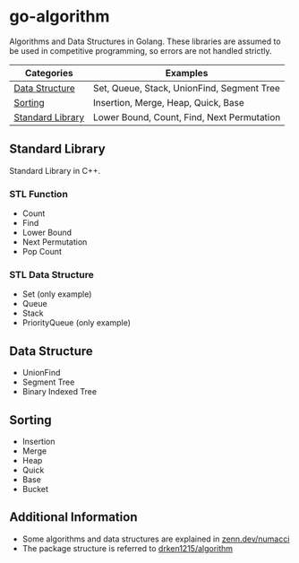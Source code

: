 # go-algorithm
Algorithms and Data Structures in Golang.
These libraries are assumed to be used in competitive programming, so errors are not handled strictly.

| Categories | Examples |
|---|---|
| [Data Structure](#ds) | Set, Queue, Stack, UnionFind, Segment Tree |
| [Sorting](#sort) | Insertion, Merge, Heap, Quick, Base |
| [Standard Library](#stl) | Lower Bound, Count, Find, Next Permutation |

<a name="stl"></a>
## Standard Library
Standard Library in C++.

### STL Function
* Count
* Find
* Lower Bound
* Next Permutation
* Pop Count
  
### STL Data Structure
* Set (only example)
* Queue
* Stack
* PriorityQueue (only example)

<a name="ds"></a>
## Data Structure

* UnionFind
* Segment Tree
* Binary Indexed Tree

<a name="sort"></a>
## Sorting

* Insertion
* Merge
* Heap
* Quick
* Base
* Bucket

## Additional Information

* Some algorithms and data structures are explained in [zenn.dev/numacci](https://zenn.dev/numacci)
* The package structure is referred to [drken1215/algorithm](https://github.com/drken1215/algorithm)